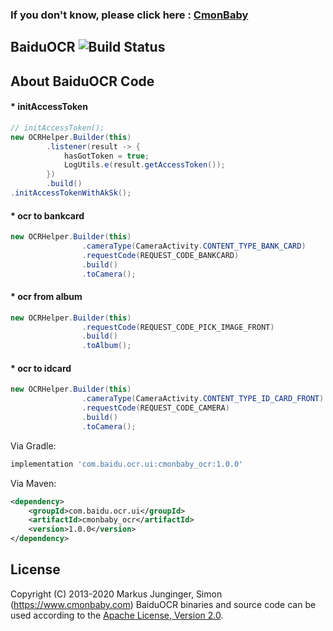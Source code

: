 ### If you don't know, please click here : [CmonBaby](https://www.cmonbaby.com)

## BaiduOCR ![Build Status](https://travis-ci.org/greenrobot/EventBus.svg?branch=master)

## About BaiduOCR Code

#### * initAccessToken
```java
// initAccessToken();
new OCRHelper.Builder(this)
        .listener(result -> {
            hasGotToken = true;
            LogUtils.e(result.getAccessToken());
        })
        .build()
.initAccessTokenWithAkSk();
```

#### * ocr to bankcard
```java
new OCRHelper.Builder(this)
                .cameraType(CameraActivity.CONTENT_TYPE_BANK_CARD)
                .requestCode(REQUEST_CODE_BANKCARD)
                .build()
                .toCamera();
```

#### * ocr from album
```java
new OCRHelper.Builder(this)
                .requestCode(REQUEST_CODE_PICK_IMAGE_FRONT)
                .build()
                .toAlbum();
```

#### * ocr to idcard
```java
new OCRHelper.Builder(this)
                .cameraType(CameraActivity.CONTENT_TYPE_ID_CARD_FRONT)
                .requestCode(REQUEST_CODE_CAMERA)
                .build()
                .toCamera();
```

Via Gradle:
```gradle
implementation 'com.baidu.ocr.ui:cmonbaby_ocr:1.0.0'
```

Via Maven:
```xml
<dependency>
    <groupId>com.baidu.ocr.ui</groupId>
    <artifactId>cmonbaby_ocr</artifactId>
    <version>1.0.0</version>
</dependency>
```

## License

Copyright (C) 2013-2020 Markus Junginger, Simon (https://www.cmonbaby.com)
BaiduOCR binaries and source code can be used according to the [Apache License, Version 2.0](LICENSE).
